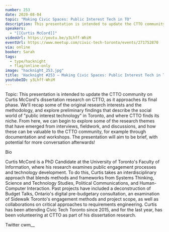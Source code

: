 ```yaml
---
number: 253
date: 2020-08-04
topic: "Making Civic Spaces: Public Interest Tech in TO"
description: This presentation is intended to update the CTTO community on Curtis McCord's dissertation research on CTTO, as it approaches its final phase. We'll recap some of the original research interests and the methodology, and explore preliminary findings that describe the social world of ‘public interest technology’ in Toronto, and where CTTO finds its niche. From here, we can begin to explore some of the research themes that have emerged from interviews, fieldwork, and discussions, and how these can be valuable to the CTTO community, for example through documentation and workshops. The presentation will aim to be brief, with potential for more conversation afterwards!
speakers:
  - "[[Curtis McCord]]"
videoUrl: https://youtu.be/y3Lhff-WhiM
eventUrl: https://www.meetup.com/civic-tech-toronto/events/271752870
via: online
booker: Sarah
tags:
  - type/hacknight
  - flag/online-only
image: "hacknight_253.jpg"
title: 'Hacknight #253 – Making Civic Spaces: Public Interest Tech in TO'
youtubeID: y3Lhff-WhiM
---
```

Topic:
This presentation is intended to update the CTTO community on Curtis McCord's dissertation research on CTTO, as it approaches its final phase. We'll recap some of the original research interests and the methodology, and explore preliminary findings that describe the social world of "public interest technology" in Toronto, and where CTTO finds its niche. From here, we can begin to explore some of the research themes that have emerged from interviews, fieldwork, and discussions, and how these can be valuable to the CTTO community, for example through documentation and workshops. The presentation will aim to be brief, with potential for more conversation afterwards!

Bio

Curtis McCord is a PhD Candidate at the University of Toronto's Faculty of Information, where his research examines public engagement processes and technology development. To do this, Curtis takes an interdisciplinary approach that blends methods and frameworks from Systems Thinking, Science and Technology Studies, Political Communications, and Human-Computer Interaction. Past projects have included a deconstruction of Budget Talks, Ontario's digital pre-budgetary consultation, an examination of Sidewalk Toronto's engagement methods and project scope, as well as collaborations on critical approaches to requirements engineering. Curtis has been attending Civic Tech Toronto since 2015, and for the last year, has been volunteering at CTTO as part of his dissertation research.

Twitter cwm__

